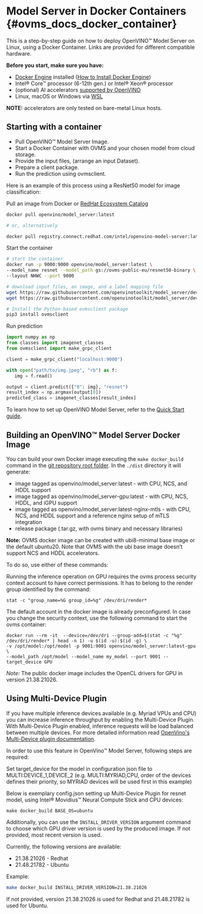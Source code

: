 # Model Server in Docker Containers {#ovms_docs_docker_container}

This is a step-by-step guide on how to deploy OpenVINO&trade; Model Server on Linux, using a Docker Container. Links are provided for different compatible hardware. 

**Before you start, make sure you have:**

- [Docker Engine](https://docs.docker.com/engine/) installed ([How to Install Docker Engine](https://docs.docker.com/engine/install/))
- Intel® Core™ processor (6-12th gen.) or Intel® Xeon® processor
- (optional) AI accelerators [supported by OpenVINO](https://docs.openvino.ai/latest/openvino_docs_IE_DG_supported_plugins_Supported_Devices.html)
- Linux, macOS or Windows via [WSL](https://docs.microsoft.com/en-us/windows/wsl/) 

**NOTE:** accelerators are only tested on bare-metal Linux hosts.


## Starting with a container <a name="quickstart"></a>

- Pull OpenVINO&trade; Model Server Image.
- Start a Docker Container with OVMS and your chosen model from cloud storage.
- Provide the input files, (arrange an input Dataset).
- Prepare a client package.
- Run the prediction using ovmsclient.

Here is an example of this process using a ResNet50 model for image classification:

Pull an image from Docker or [RedHat Ecosystem Catalog](https://catalog.redhat.com/software/containers/intel/openvino-model-server/607833052937385fc98515de)

```bash
docker pull openvino/model_server:latest

# or, alternatively 

docker pull registry.connect.redhat.com/intel/openvino-model-server:latest
```

Start the container
```bash
# start the container 
docker run -p 9000:9000 openvino/model_server:latest \ 
--model_name resnet --model_path gs://ovms-public-eu/resnet50-binary \ 
--layout NHWC --port 9000 

# download input files, an image, and a label mapping file
wget https://raw.githubusercontent.com/openvinotoolkit/model_server/develop/demos/common/static/images/zebra.jpeg
wget https://raw.githubusercontent.com/openvinotoolkit/model_server/develop/demos/common/python/classes.py

# Install the Python-based ovmsclient package
pip3 install ovmsclient
```

Run prediction
```python
import numpy as np
from classes import imagenet_classes
from ovmsclient import make_grpc_client

client = make_grpc_client("localhost:9000")

with open("path/to/img.jpeg", "rb") as f:
   img = f.read()

output = client.predict({"0": img}, "resnet")
result_index = np.argmax(output[0])
predicted_class = imagenet_classes[result_index]
```

To learn how to set up OpenVINO Model Server, refer to the [Quick Start guide](./ovms_quickstart.md).



## Building an OpenVINO&trade; Model Server Docker Image <a name="sourcecode"></a>

You can build your own Docker image executing the `make docker_build` command in the [git repository root folder](https://github.com/openvinotoolkit/model_server).
In the `./dist` directory it will generate: 

- image tagged as openvino/model_server:latest - with CPU, NCS, and HDDL support
- image tagged as openvino/model_server-gpu:latest - with CPU, NCS, HDDL, and iGPU support
- image tagged as openvino/model_server:latest-nginx-mtls - with CPU, NCS, and HDDL support and a reference nginx setup of mTLS integration
- release package (.tar.gz, with ovms binary and necessary libraries)

**Note:** OVMS docker image can be created with ubi8-minimal base image or the default ubuntu20. 
Note that OVMS with the ubi base image doesn’t support NCS and HDDL accelerators.

To do so, use either of these commands:

Running the inference operation on GPU requires the ovms process security context account to have correct permissions.
It has to belong to the render group identified by the command:
```
stat -c "group_name=%G group_id=%g" /dev/dri/render*
```
The default account in the docker image is already preconfigured. In case you change the security context, use the following command
to start the ovms container:
```
docker run --rm -it  --device=/dev/dri --group-add=$(stat -c "%g" /dev/dri/render* | head -n 1) -u $(id -u):$(id -g) \
-v /opt/model:/opt/model -p 9001:9001 openvino/model_server:latest-gpu \
--model_path /opt/model --model_name my_model --port 9001 --target_device GPU
```

*Note:* The public docker image includes the OpenCL drivers for GPU in version 21.38.21026.

## Using Multi-Device Plugin

If you have multiple inference devices available (e.g. Myriad VPUs and CPU) you can increase inference throughput by enabling the Multi-Device Plugin. 
With Multi-Device Plugin enabled, inference requests will be load balanced between multiple devices. 
For more detailed information read [OpenVino's Multi-Device plugin documentation](https://docs.openvinotoolkit.org/2021.4/_docs_IE_DG_supported_plugins_MULTI.html).

In order to use this feature in OpenVino™ Model Server, following steps are required:

Set target_device for the model in configuration json file to MULTI:DEVICE_1,DEVICE_2 (e.g. MULTI:MYRIAD,CPU, order of the devices defines their priority, so MYRIAD devices will be used first in this example)

Below is exemplary config.json setting up Multi-Device Plugin for resnet model, using Intel® Movidius™ Neural Compute Stick and CPU devices:
```
make docker_build BASE_OS=ubuntu
```

Additionally, you can use the `INSTALL_DRIVER_VERSION` argument command to choose which GPU driver version is used by the produced image. 
If not provided, most recent version is used.

Currently, the following versions are available:
- 21.38.21026 - Redhat
- 21.48.21782 - Ubuntu

Example:
```bash
make docker_build INSTALL_DRIVER_VERSION=21.38.21026
```
If not provided, version 21.38.21026 is used for Redhat and 21.48.21782 is used for Ubuntu.
